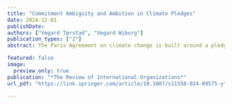 ```yaml
---
title: "Commitment Ambiguity and Ambition in Climate Pledges"
date: 2024-12-01
publishDate: 
authors: ["Vegard Tørstad", "Vegard Wiborg"]
publication_types: ["2"]
abstract: The Paris Agreement on climate change is built around a pledge-and-review system, wherein countries submit nationally determined pledges of mitigation commitments. While the agreement’s flexible design has attracted broad participation, its lenient informational requirements for pledges have also engendered considerable ambiguity in countries’ commitments. What are the implications of commitment ambiguity on the credibility of compliance and treaty effectiveness more broadly? This article sheds light on these questions by evaluating the relationship between commitment ambiguity and ambition in countries’ Paris pledges. We introduce a model that disentangles commitment ambiguity into two distinct forms -- structural and strategic. We argue that structural ambiguity, which arises from constraints on the information necessary for governments to accurately assess their commitment potential, dampens the ambition levels of pledges. This prudence effect is driven by compliance concern: the anticipation of audience costs in case of non-compliance induces policymakers to adjust ambition downwards. Our empirical analysis of countries’ Nationally Determined Contributions demonstrates that ambiguous pledges exhibit lower ambition than precise ones. In line with our theory, this prudence effect of ambiguity is mainly pronounced among democracies, which face higher domestic audience costs in case of non-compliance with pledges than autocracies. This article contributes a novel theory of ambiguity and ambition in international institutions, which shows how audience-based compliance concerns can discipline cheap talk. Moreover, the article’s empirical findings provide insight into the credibility of countries’ climate pledges under the Paris Agreement, with implications for the treaty’s overall effectiveness prospects.

featured: false
image:
  preview_only: true
publication: "*The Review of International Organizations*"
url_pdf: "https://link.springer.com/article/10.1007/s11558-024-09575-y"

---
```


